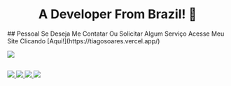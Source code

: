 <h1 align='center'>A Developer From Brazil! 👋 </h1>
##
Pessoal Se Deseja Me Contatar Ou Solicitar Algum Serviço Acesse Meu Site Clicando [Aqui!](https://tiagosoares.vercel.app/)

<!--Serviço usado github: https://github.com/tandpfun/skill-icons#readme-->
<p align="left">
  <a href="https://skillicons.dev">
    <img src="https://skillicons.dev/icons?i=vscode,html,css,javascript,react,bootstrap,firebase,netlify,vercel,python,java,git,github" />
  </a>
</p>

##

<!--Serviço usado github: https://dev.to/envoy_/150-badges-for-github-pnk-->
<div>
    <a href="https://api.whatsapp.com/send?phone=5583996399382&text=Ol%C3%A1,%20Vim%20Pelo%20Seu%20Sobre!!!">
        <img src="https://img.shields.io/badge/WhatsApp-25D366?style=for-the-badge&logo=whatsapp&logoColor=white"></img>
    </a>
    <a href="https://www.linkedin.com/in/tiago-soares-5503a4268/" target="_blank">
        <img src="https://img.shields.io/badge/-LinkedIn-%230077B5?style=for-the-badge&logo=linkedin&logoColor=white" target="_blank"></img>
    </a>
    <a href="mailto:devtiagosoares@gmail.com">
      <img src="https://img.shields.io/badge/-Gmail-%23333?style=for-the-badge&logo=gmail&logoColor=white" target="_blank"></img>
    </a>
    <a href="https://tiagosoares.vercel.app">
      <img src="https://img.shields.io/badge/website-000000?style=for-the-badge&logo=About.me&logoColor=white"></img>
    </a>
</div>



